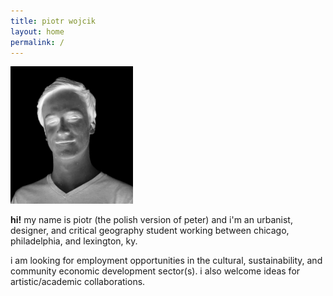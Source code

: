 ```yaml
---
title: piotr wojcik
layout: home
permalink: /
---
```

<!-- <img src="/bridge.JPG" width="256"> -->
<img src="/headshot-negative.jpg" width="196">

<br/>

**hi!** my name is piotr (the polish version of peter) and i'm an urbanist, designer, and critical geography student working between chicago, philadelphia, and lexington, ky.

i am looking for employment opportunities in the cultural, sustainability, and community economic development sector(s). i also welcome ideas for artistic/academic collaborations.
